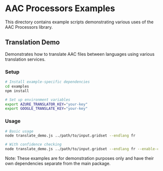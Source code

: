 # AAC Processors Examples

This directory contains example scripts demonstrating various uses of the AAC Processors library.

## Translation Demo

Demonstrates how to translate AAC files between languages using various translation services.

### Setup

```bash
# Install example-specific dependencies
cd examples
npm install

# Set up environment variables
export AZURE_TRANSLATOR_KEY="your-key"
export GOOGLE_TRANSLATE_KEY="your-key"
```

### Usage

```bash
# Basic usage
node translate_demo.js ../path/to/input.gridset --endlang fr

# With confidence checking
node translate_demo.js ../path/to/input.gridset --endlang fr --enable-confidence-check
```

Note: These examples are for demonstration purposes only and have their own dependencies separate from the main package.
